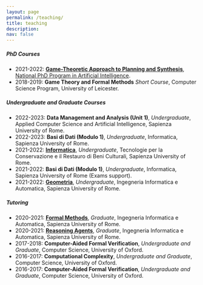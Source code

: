 ```yaml
---
layout: page
permalink: /teaching/
title: teaching
description:
nav: false
---
```



##### PhD Courses

- 2021-2022: **[Game-Theoretic Approach to Planning and Synthesis](https://whitemech.github.io/courses)**, [National PhD Program in Artificial Intelligence](https://www.phd-ai.it/).
- 2018-2019: **Game Theory and Formal Methods** <em>Short Course</em>, Computer Science Program, University of Leicester.

##### Undergraduate and Graduate Courses

- 2022-2023: **Data Management and Analysis (Unit 1)**, <em>Undergraduate</em>, Applied Computer Science and Artificial Intelligence, Sapienza University of Rome.
- 2022-2023: **Basi di Dati (Modulo 1)**, <em>Undergraduate</em>, Informatica, Sapienza University of Rome.
- 2021-2022: **[Informatica](https://elearning.uniroma1.it/course/view.php?id=14816)**, <em>Undergraduate</em>, Tecnologie per la Conservazione e il Restauro di Beni Culturali, Sapienza University of Rome.
- 2021-2022: **Basi di Dati (Modulo 1)**, <em>Undergraduate</em>, Informatica, Sapienza University of Rome (Exams support).
- 2021-2022: **[Geometria](https://elearning.uniroma1.it/course/view.php?id=14072)**, <em>Undergraduate</em>, Ingegneria Informatica e Automatica, Sapienza University of Rome.

##### Tutoring

- 2020-2021: **[Formal Methods](https://sites.google.com/diag.uniroma1.it/fm-degiacomo-2020-2021)**, <em>Graduate</em>, Ingegneria Informatica e Automatica, Sapienza University of Rome.
- 2020-2021: **[Reasoning Agents](https://sites.google.com/diag.uniroma1.it/reasoning-agents2021-degiacomo/)**, <em>Graduate</em>, Ingegneria Informatica e Automatica, Sapienza University of Rome.
- 2017-2018: **Computer-Aided Formal Verification**, <em>Undergraduate and Graduate</em>, Computer Science, University of Oxford.
- 2016-2017: **Computational Complexity**, <em>Undergraduate and Graduate</em>, Computer Science, University of Oxford.
- 2016-2017: **Computer-Aided Formal Verification**, <em>Undergraduate and Graduate</em>, Computer Science, University of Oxford.
